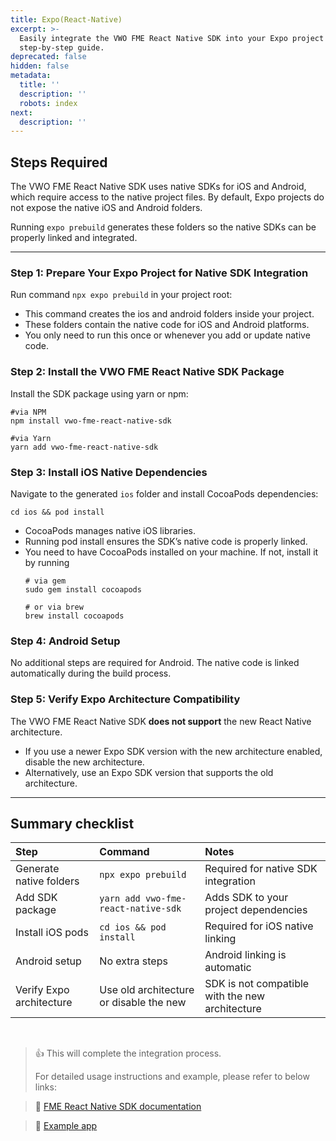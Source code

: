 ```yaml
---
title: Expo(React-Native)
excerpt: >-
  Easily integrate the VWO FME React Native SDK into your Expo project with this
  step-by-step guide.
deprecated: false
hidden: false
metadata:
  title: ''
  description: ''
  robots: index
next:
  description: ''
---
```

## Steps Required

The VWO FME React Native SDK uses native SDKs for iOS and Android, which require access to the native project files. By default, Expo projects do not expose the native iOS and Android folders.

Running `expo prebuild` generates these folders so the native SDKs can be properly linked and integrated.

***

### Step 1: Prepare Your Expo Project for Native SDK Integration

Run command `npx expo prebuild` in your project root:

* This command creates the ios and android folders inside your project.
* These folders contain the native code for iOS and Android platforms.
* You only need to run this once or whenever you add or update native code.

### Step 2: Install the VWO FME React Native SDK Package

Install the SDK package using yarn or npm:

```text Bash
#via NPM
npm install vwo-fme-react-native-sdk

#via Yarn
yarn add vwo-fme-react-native-sdk
```

### Step 3: Install iOS Native Dependencies

Navigate to the generated `ios` folder and install CocoaPods dependencies:

```Text Bash
cd ios && pod install
```

* CocoaPods manages native iOS libraries.
* Running pod install ensures the SDK’s native code is properly linked.
* You need to have CocoaPods installed on your machine. If not, install it by running
  ```Text Bash
  # via gem
  sudo gem install cocoapods

  # or via brew
  brew install cocoapods
  ```

### Step 4: Android Setup

No additional steps are required for Android. The native code is linked automatically during the build process.

### Step 5: Verify Expo Architecture Compatibility

The VWO FME React Native SDK **does not support** the new React Native architecture.

* If you use a newer Expo SDK version with the new architecture enabled, disable the new architecture.
* Alternatively, use an Expo SDK version that supports the old architecture.

***

## Summary checklist

| Step                     | Command                                 | Notes                                           |
| :----------------------- | :-------------------------------------- | :---------------------------------------------- |
| Generate native folders  | `npx expo prebuild`                     | Required for native SDK integration             |
| Add SDK package          | `yarn add vwo-fme-react-native-sdk`     | Adds SDK to your project dependencies           |
| Install iOS pods         | `cd ios && pod install`                 | Required for iOS native linking                 |
| Android setup            | No extra steps                          | Android linking is automatic                    |
| Verify Expo architecture | Use old architecture or disable the new | SDK is not compatible with the new architecture |

<br />

> 👍 This will complete the integration process.
>
> For detailed usage instructions and example, please refer to below links:

> 📘 [FME React Native SDK documentation](https://developers.vwo.com/v2/docs/fme-react-native-initialization)

> 📘 [Example app](https://github.com/wingify/vwo-fme-examples/tree/master/react-native)